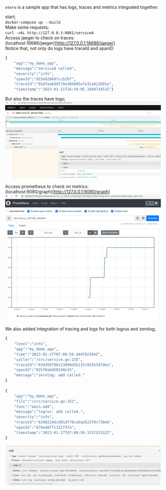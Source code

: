 `otero` is a sample app that has logs, traces and metrics integrated together.                  

start;            
`docker-compose up --build`                
Make some requests;             
`curl -vkL http://127.0.0.1:8081/serviceA`                
Access jaeger to check on traces:              
(localhost:16686/jaeger)[http://127.0.0.1:16686/jaeger]             
Notice that, not only do logs have traceId and spanID                
```sh
{
    "app":"my_demo_app",
    "message":"serviceA called",
    "severity":"info",
    "spanId":"d15e62868fccb2bf",
    "traceId":"65dfaa69df19a385095e7e31a812091e",
    "timestamp":"2023-01-21T16:34:05.104073453Z"}
```
But also the traces have logs;               
![traces integrated with logs](confs/imgs/traces.png)                     

Access prometheus to check on metrics:                  
(localhost:9090/graph)[http://127.0.0.1:9090/graph]                            
![metrics](confs/imgs/metrics.png)                   

We also added integration of tracing and logs for both logrus and zerolog;     
```sh
{
    "level":"info",
    "app":"my_demo_app",
    "time":"2023-01-27T07:09:58.444782364Z",
    "caller":"/src/service.go:155",
    "traceId":"034456796123896d2b132c932b197dea",
    "spanId":"025f0abd50248e15",
    "message":"zerolog: add called."
}

{
    "app":"my_demo_app",
    "file":"/src/service.go:152",
    "func":"main.add",
    "message":"logrus: add called.",
    "severity":"info",
    "traceId":"6280224dcd81df78ca9a262370c730eb",
    "spanId":"674e48ff133273fa",
    "timestamp":"2023-01-27T07:09:59.153752332Z",
}
```
![traces integrated with logrus and zerolog](confs/imgs/logrus_zerolog.png)  
